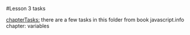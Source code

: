 #Lesson 3 tasks

[chapterTasks:](./chapterTasks)
there are a few tasks in this folder from book javascript.info chapter: variables
